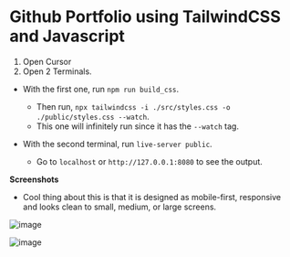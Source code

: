 # Github Portfolio using TailwindCSS and Javascript

1. Open Cursor
2. Open 2 Terminals.

- With the first one, run `npm run build_css`.
	- Then run, `npx tailwindcss -i ./src/styles.css -o ./public/styles.css --watch`.
	- This one will infinitely run since it has the `--watch` tag.

- With the second terminal, run `live-server public`.
	- Go to `localhost` or `http://127.0.0.1:8080` to see the output.

**Screenshots**

- Cool thing about this is that it is designed as mobile-first, responsive and looks clean to small, medium, or large screens.

![image](https://github.com/LifeGains/tailwind_css_portfolio/assets/68449363/d0e42d84-4135-47e7-82ca-aa07969ca66e)

![image](https://github.com/LifeGains/tailwind_css_portfolio/assets/68449363/82298626-0a14-499d-a39e-1524cbf40b4f)


